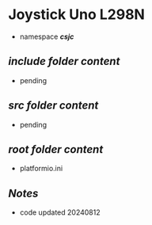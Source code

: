 # Joystick Uno L298N
- namespace ***csjc***
## ***include folder content***
- pending
## ***src folder content***
- pending
## ***root folder content***
- platformio.ini
## ***Notes***
- code updated 20240812
